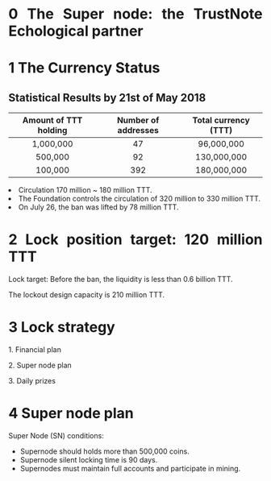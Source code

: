 <html>
<div align="justify">

<h1><b>0 The Super node: the TrustNote Echological partner </b></h1>

<h1><b>1 The Currency Status</b></h1>

<h2><b>Statistical Results by 21st of May 2018</b></h2>

<div align="center"> 
  
| <b>Amount of TTT holding</b> |	<b>Number of addresses</b>	| <b>Total currency (TTT)</b> |
| :---: | :---: | :---: | 
| 1,000,000	| 47 | 96,000,000 |	
| 500,000	| 92 | 130,000,000 |	
| 100,000 | 392 | 180,000,000 |	
   </div>

<li>Circulation 170 million ~ 180 million TTT.</li>
<li>The Foundation controls the circulation of 320 million to 330 million TTT.</li>
<li>On July 26, the ban was lifted by 78 million TTT.</li>

<h1><b>2 Lock position target: 120 million TTT</b></h1>

<p>Lock target: Before the ban, the liquidity is less than 0.6 billion TTT.</p>

<p>The lockout design capacity is 210 million TTT.</p>

<h1><b>3 Lock strategy</b></h1>
<p>1. Financial plan</p>
<p>2. Super node plan</p>
<p>3. Daily prizes</p>

<h1><b>4 Super node plan</b></h1>

<p>Super Node (SN) conditions:</p>
<ul>
<li>Supernode should holds more than 500,000 coins.</li>
<li>Supernode silent locking time is 90 days.</li>
<li>Supernodes must maintain full accounts and participate in mining.</li>
</ul>



</div>
</html>
